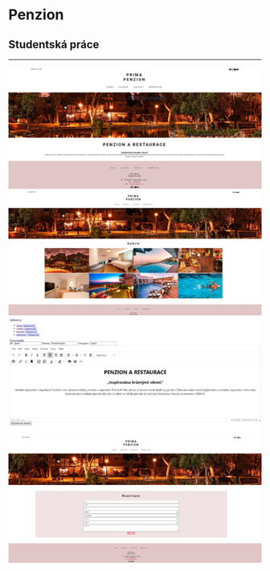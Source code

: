# Penzion
## Studentská práce
---

![alt text](https://github.com/jcurly/Penzion/blob/master/penzion-domu.JPG "domu")
![alt text](https://github.com/jcurly/Penzion/blob/master/penzion-galerie.JPG "galerie")
![alt text](https://github.com/jcurly/Penzion/blob/master/penzion-admin.JPG "admin")
![alt text](https://github.com/jcurly/Penzion/blob/master/penzion-rezervace.JPG "rezervace")
